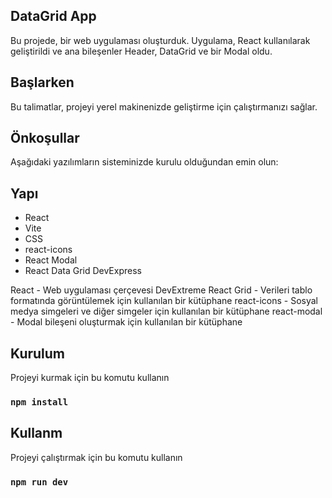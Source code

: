 ## DataGrid App

Bu projede, bir web uygulaması oluşturduk. Uygulama, React kullanılarak geliştirildi ve ana bileşenler Header, DataGrid ve bir Modal oldu.

## Başlarken

Bu talimatlar, projeyi yerel makinenizde geliştirme için çalıştırmanızı sağlar.

## Önkoşullar

Aşağıdaki yazılımların sisteminizde kurulu olduğundan emin olun:


## Yapı

- React
- Vite
- CSS
- react-icons
- React Modal
- React Data Grid DevExpress

React - Web uygulaması çerçevesi
DevExtreme React Grid - Verileri tablo formatında görüntülemek için kullanılan bir kütüphane
react-icons - Sosyal medya simgeleri ve diğer simgeler için kullanılan bir kütüphane
react-modal - Modal bileşeni oluşturmak için kullanılan bir kütüphane

## Kurulum

Projeyi kurmak için bu komutu kullanın
### `npm install`

## Kullanm

Projeyi çalıştırmak için bu komutu kullanın
### `npm run dev`



